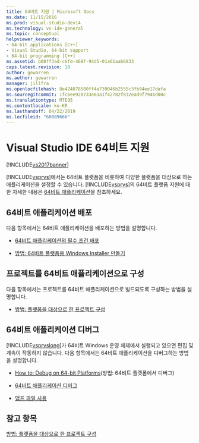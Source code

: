```yaml
---
title: 64비트 지원 | Microsoft Docs
ms.date: 11/15/2016
ms.prod: visual-studio-dev14
ms.technology: vs-ide-general
ms.topic: conceptual
helpviewer_keywords:
- 64-bit applications [C++]
- Visual Studio, 64-bit support
- 64-bit programming [C++]
ms.assetid: b08ff3ad-c6fd-468f-94d5-01a61aab6833
caps.latest.revision: 18
author: gewarren
ms.author: gewarren
manager: jillfra
ms.openlocfilehash: 8e424078580ff4a739046b2555c3fb94ee17dafa
ms.sourcegitcommit: 1fc6ee928733e61a1f42782f832ead9f7946d00c
ms.translationtype: MTE95
ms.contentlocale: ko-KR
ms.lasthandoff: 04/22/2019
ms.locfileid: "60089666"
---
```

# <a name="visual-studio-ide-64-bit-support"></a>Visual Studio IDE 64비트 지원
[!INCLUDE[vs2017banner](../includes/vs2017banner.md)]

[!INCLUDE[vsprvs](../includes/vsprvs-md.md)]에서는 64비트 플랫폼을 비롯하여 다양한 플랫폼을 대상으로 하는 애플리케이션을 설정할 수 있습니다. [!INCLUDE[vsprvs](../includes/vsprvs-md.md)]의 64비트 플랫폼 지원에 대한 자세한 내용은 [64비트 애플리케이션](http://msdn.microsoft.com/library/fd4026bc-2c3d-4b27-86dc-ec5e96018181)을 참조하세요.

## <a name="deploying-a-64-bit-application"></a>64비트 애플리케이션 배포
 다음 항목에서는 64비트 애플리케이션을 배포하는 방법을 설명합니다.

- [64비트 애플리케이션의 필수 조건 배포](../deployment/deploying-prerequisites-for-64-bit-applications.md)

- [방법: 64비트 플랫폼용 Windows Installer 만들기](http://msdn.microsoft.com/232bfc64-f99a-4cc6-9806-ba70bb9a09ff)

## <a name="configuring-projects-as-64-bit-applications"></a>프로젝트를 64비트 애플리케이션으로 구성
 다음 항목에서는 프로젝트를 64비트 애플리케이션으로 빌드되도록 구성하는 방법을 설명합니다.

- [방법: 플랫폼을 대상으로 한 프로젝트 구성](../ide/how-to-configure-projects-to-target-platforms.md)

## <a name="debugging-a-64-bit-application"></a>64비트 애플리케이션 디버그
 [!INCLUDE[vsprvslong](../includes/vsprvslong-md.md)]가 64비트 Windows 운영 체제에서 실행되고 있으면 편집 및 계속이 작동하지 않습니다. 다음 항목에서는 64비트 애플리케이션을 디버그하는 방법을 설명합니다.

- [How to: Debug on 64-bit Platforms](http://msdn.microsoft.com/27495e23-a624-46fb-996f-043d0a816dd5)(방법: 64비트 플랫폼에서 디버그)

- [64비트 애플리케이션 디버그](../debugger/debug-64-bit-applications.md)

- [덤프 파일 사용](../debugger/using-dump-files.md)

## <a name="see-also"></a>참고 항목
 [방법: 플랫폼을 대상으로 한 프로젝트 구성](../ide/how-to-configure-projects-to-target-platforms.md)
